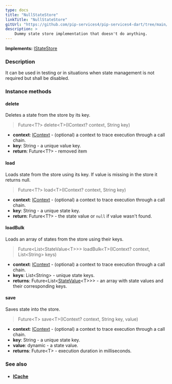 ```yaml
---
type: docs
title: "NullStateStore"
linkTitle: "NullStateStore"
gitUrl: "https://github.com/pip-services4/pip-services4-dart/tree/main/pip-services4-logic-dart"
description: >
    Dummy state store implementation that doesn't do anything.
---
```


**Implements:** [IStateStore](../istate_store)

### Description

It can be used in testing or in situations when state management is not required
but shall be disabled.


### Instance methods


#### delete
Deletes a state from the store by its key.

> Future\<T?\> delete\<T\>(IContext? context, String key)

- **context**: [IContext](../../../components/context/icontext) - (optional) a context to trace execution through a call chain.
- **key**: String - a unique value key.
- **return**: Future\<T?\> - removed item


#### load
Loads state from the store using its key.
If value is missing in the store it returns null.

> Future\<T?\> load\<T\>(IContext? context, String key)

- **context**: [IContext](../../../components/context/icontext) - (optional) a context to trace execution through a call chain.
- **key**: String - a unique state key.
- **return**: Future\<T?\> - the state value or `null` if value wasn't found.


#### loadBulk
Loads an array of states from the store using their keys.

> Future\<List\<StateValue\<T\>\>\> loadBulk\<T\>(IContext? context, List\<String\> keys)

- **context**: [IContext](../../../components/context/icontext) - (optional) a context to trace execution through a call chain.
- **keys**: List\<String\> - unique state keys.
- **returns**: Future\<List\<[StateValue](../state_value)\<T\>\>\> - an array with state values and their corresponding keys.

#### save
Saves state into the store.

> Future\<T\> save\<T\>(IContext? context, String key, value)

- **context**: [IContext](../../../components/context/icontext) - (optional) a context to trace execution through a call chain.
- **key**: String - a unique state key.
- **value**: dynamic - a state value.
- **returns**: Future\<T\> - execution duration in milliseconds.

### See also
- #### [ICache](../../cache/icache)

